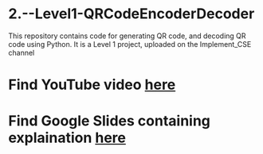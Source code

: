 # 2.--Level1-QRCodeEncoderDecoder
This repository contains code for generating QR code, and decoding QR code using Python. It is a Level 1 project, uploaded on the Implement_CSE channel

# Find YouTube video [here](https://youtu.be/F38q85nCRJs)
# Find Google Slides containing explaination [here](https://docs.google.com/presentation/d/1NnPjj5FT9sUxBlbYhcLZSdzofNquyB0mu-aGPFjWt5s/edit?usp=sharing)
